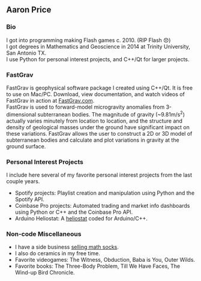 ## Aaron Price

### Bio  
I got into programming making Flash games c. 2010. (RIP Flash 😞)  
I got degrees in Mathematics and Geoscience in 2014 at Trinity University, San Antonio TX.  
I use Python for personal interest projects, and C++/Qt for larger projects.  

### FastGrav  
FastGrav is geophysical software package I created using C++/Qt. It is free to use on Mac/PC. Download, view documentation, and watch videos of FastGrav in action at [FastGrav.com](http://www.fastgrav.com).  
FastGrav is used to forward-model microgravity anomalies from 3-dimensional subterranean bodies. The magnitude of gravity (~9.81m/s<sup>2</sup>) actually varies minutely from location to location, and the structure and density of geological masses under the ground have significant impact on these variations. FastGrav allows the user to construct a 2D or 3D model of subterranean bodies and calculate and plot variations in gravity at the ground surface.  
  
### Personal Interest Projects  
I include here several of my favorite personal interest projects from the last couple years.
- Spotify projects: Playlist creation and manipulation using Python and the Spotify API.
- Coinbase Pro projects: Automated trading and market info dashboards using Python or C++ and the Coinbase Pro API.
- Arduino Heliostat: A [heliostat](https://en.wikipedia.org/wiki/Heliostat) coded for Arduino/C++.

### Non-code Miscellaneous
- I have a side business [selling math socks](https://www.socktheory.store).
- I also do ceramics in my free time.
- Favorite videogames: The Witness, Obduction, Baba is You, Outer Wilds.
- Favorite books: The Three-Body Problem, Till We Have Faces, The Wind-up Bird Chronicle.


<!---
aampere/aampere is a ✨ special ✨ repository because its `README.md` (this file) appears on your GitHub profile.
You can click the Preview link to take a look at your changes.
--->
